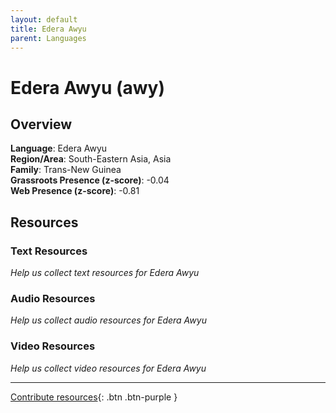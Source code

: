 ```yaml
---
layout: default
title: Edera Awyu
parent: Languages
---
```


# Edera Awyu (awy)

## Overview

**Language**: Edera Awyu  
**Region/Area**: South-Eastern Asia, Asia  
**Family**: Trans-New Guinea  
**Grassroots Presence (z-score)**: -0.04  
**Web Presence (z-score)**: -0.81  

## Resources

### Text Resources
*Help us collect text resources for Edera Awyu*

### Audio Resources
*Help us collect audio resources for Edera Awyu*

### Video Resources
*Help us collect video resources for Edera Awyu*

---

[Contribute resources](https://forms.office.com/e/1SfLJx3u1r){: .btn .btn-purple }
